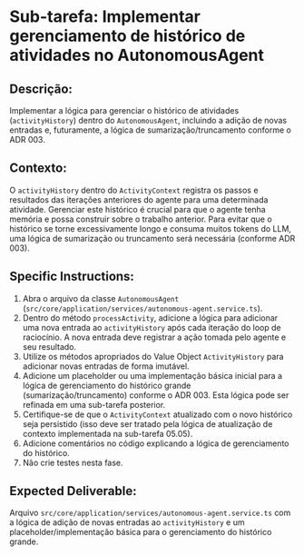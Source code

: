 # Sub-tarefa: Implementar gerenciamento de histórico de atividades no AutonomousAgent

## Descrição:

Implementar a lógica para gerenciar o histórico de atividades (`activityHistory`) dentro do `AutonomousAgent`, incluindo a adição de novas entradas e, futuramente, a lógica de sumarização/truncamento conforme o ADR 003.

## Contexto:

O `activityHistory` dentro do `ActivityContext` registra os passos e resultados das iterações anteriores do agente para uma determinada atividade. Gerenciar este histórico é crucial para que o agente tenha memória e possa construir sobre o trabalho anterior. Para evitar que o histórico se torne excessivamente longo e consuma muitos tokens do LLM, uma lógica de sumarização ou truncamento será necessária (conforme ADR 003).

## Specific Instructions:

1. Abra o arquivo da classe `AutonomousAgent` (`src/core/application/services/autonomous-agent.service.ts`).
2. Dentro do método `processActivity`, adicione a lógica para adicionar uma nova entrada ao `activityHistory` após cada iteração do loop de raciocínio. A nova entrada deve registrar a ação tomada pelo agente e seu resultado.
3. Utilize os métodos apropriados do Value Object `ActivityHistory` para adicionar novas entradas de forma imutável.
4. Adicione um placeholder ou uma implementação básica inicial para a lógica de gerenciamento do histórico grande (sumarização/truncamento) conforme o ADR 003. Esta lógica pode ser refinada em uma sub-tarefa posterior.
5. Certifique-se de que o `ActivityContext` atualizado com o novo histórico seja persistido (isso deve ser tratado pela lógica de atualização de contexto implementada na sub-tarefa 05.05).
6. Adicione comentários no código explicando a lógica de gerenciamento do histórico.
7. Não crie testes nesta fase.

## Expected Deliverable:

Arquivo `src/core/application/services/autonomous-agent.service.ts` com a lógica de adição de novas entradas ao `activityHistory` e um placeholder/implementação básica para o gerenciamento do histórico grande.